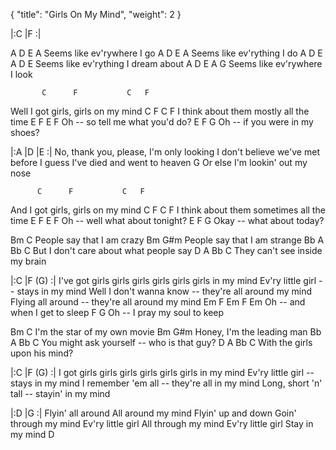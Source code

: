 {
"title": "Girls On My Mind", "weight": 2
}

|:C   |F   :|

A          D     E      A
Seems like ev'rywhere I go
A          D     E      A
Seems like ev'rything I do
A          D     E      A       D   E
Seems like ev'rything I dream about
A          D     E      A    G
Seems like ev'rywhere I look

           C      F           C   F
Well I got girls, girls on my mind
  C           F                     C   F
I think about them mostly all the time
E     F                     E    F
Oh -- so tell me what you'd do?
E     F                  G
Oh -- if you were in my shoes?

|:A   |D   |E   :|
No, thank you, please, I'm only looking
I don't believe we've met before
I guess I've died and went to heaven
                           G
Or else I'm lookin' out my nose

          C      F           C   F
And I got girls, girls on my mind
  C                F                 C    F
I think about them sometimes all the time
E     F                  E     F
Oh -- well what about tonight?
E       F             G
Okay -- what about today?

Bm                   C
People say that I am crazy
Bm                   G#m
People say that I am strange
    Bb      A               Bb     C
But I don't care about what people say
D          A             Bb  C
They can't see inside my brain

|:C   |F   (G)    :|
I've got girls girls girls girls girls girls in my mind
Ev'ry little girl -- stays in my mind
Well I don't wanna know -- they're all around my mind
Flying all around -- they're all around my mind
Em   F                  Em   F Em
Oh -- and when I get to sleep
     F                   G
Oh -- I pray my soul to keep

Bm                     C
I'm the star of my own movie
Bm                     G#m
Honey, I'm the leading man
     Bb   A               Bb   C
You might ask yourself -- who is that guy?
D        A              Bb    C
With the girls upon his mind?

|:C   |F (G)  :|
I got girls girls girls girls girls girls in my mind
Ev'ry little girl -- stays in my mind
I remember 'em all -- they're all in my mind
Long, short 'n' tall -- stayin' in my mind

|:D   |G   :|
Flyin' all around
All around my mind
Flyin' up and down
Goin' through my mind
Ev'ry little girl
All through my mind
Ev'ry little girl
Stay in my mind
D
